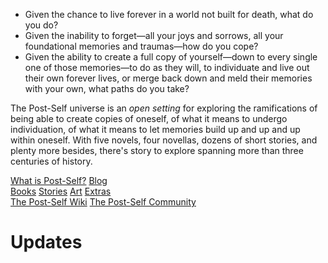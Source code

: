 ---
---

<div class="hero">
    <ul>
        <li>Given the chance to live forever in a world not built for death, what do you do?</li>
        <li>Given the inability to forget—all your joys and sorrows, all your foundational memories and traumas—how do you cope?</li>
        <li>Given the ability to create a full copy of yourself—down to every single one of those memories—to do as they will, to individuate and live out their own forever lives, or merge back down and meld their memories with your own, what paths do you take?</li>
    </ul>
</div>

The Post-Self universe is an *open setting* for exploring the ramifications of being able to create copies of oneself, of what it means to undergo individuation, of what it means to let memories build up and up and up within oneself. With five novels, four novellas, dozens of short stories, and plenty more besides, there's story to explore spanning more than three centuries of history.

<!--
Alternately: "If I had a nickel for every time I accidentally wrote something with heavy plural undertones that I hadn't intended but nonetheless made me doubt my identity, I'd have two nickels! Which isn't a lot, but it is weird that it happened twice."
-->

<p class="buy">
<a href="https://wiki.post-self.ink/wiki/What_is_Post-Self%3F">What is Post-Self?</a>
<a href="https://read.post-self.ink/post-self">Blog</a>
<br>
<a href="/books">Books</a>
<a href="/stories">Stories</a>
<a href="/gallery">Art</a>
<a href="/extras">Extras
<br>
<a href="https://wiki.post-self.ink">The Post-Self Wiki</a>
<a href="https://wiki.post-self.ink/wiki/The_Post-Self_community">The Post-Self Community</a>
</p>

<div id="feed">
    <h1>Updates</h1>
</div>
<script src="/js/rss.js"></script>


